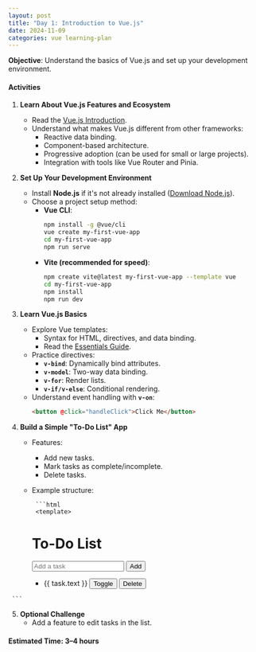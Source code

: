 ```yaml
---
layout: post
title: "Day 1: Introduction to Vue.js"
date: 2024-11-09
categories: vue learning-plan
---
```


**Objective**: Understand the basics of Vue.js and set up your development environment.

#### **Activities**

1.  **Learn About Vue.js Features and Ecosystem**

    - Read the [Vue.js Introduction](https://vuejs.org/guide/introduction.html).
    - Understand what makes Vue.js different from other frameworks:
      - Reactive data binding.
      - Component-based architecture.
      - Progressive adoption (can be used for small or large projects).
      - Integration with tools like Vue Router and Pinia.

2.  **Set Up Your Development Environment**

    - Install **Node.js** if it's not already installed ([Download Node.js](https://nodejs.org/)).
    - Choose a project setup method:
      - **Vue CLI**:
        ```bash
        npm install -g @vue/cli
        vue create my-first-vue-app
        cd my-first-vue-app
        npm run serve
        ```
      - **Vite (recommended for speed)**:
        ```bash
        npm create vite@latest my-first-vue-app --template vue
        cd my-first-vue-app
        npm install
        npm run dev
        ```

3.  **Learn Vue.js Basics**

    - Explore Vue templates:
      - Syntax for HTML, directives, and data binding.
      - Read the [Essentials Guide](https://vuejs.org/guide/essentials/template-syntax.html).
    - Practice directives:
      - **`v-bind`**: Dynamically bind attributes.
      - **`v-model`**: Two-way data binding.
      - **`v-for`**: Render lists.
      - **`v-if/v-else`**: Conditional rendering.
    - Understand event handling with **`v-on`**:
      ```html
      <button @click="handleClick">Click Me</button>
      ```

4.  **Build a Simple "To-Do List" App**

    - Features:
      - Add new tasks.
      - Mark tasks as complete/incomplete.
      - Delete tasks.
    - Example structure:

           ```html
           <template>

        <div>
          <h1>To-Do List</h1>
          <input v-model="newTask" placeholder="Add a task" />
          <button @click="addTask">Add</button>
          <ul>
            <li v-for="(task, index) in tasks" :key="index">
              <span :style="{ textDecoration: task.done ? 'line-through' : 'none' }">
                {{ task.text }}
              </span>
              <button @click="toggleTask(index)">Toggle</button>
              <button @click="deleteTask(index)">Delete</button>
            </li>
          </ul>
        </div>
      </template>

<script>
export default {
  data() {
    return {
      newTask: "",
      tasks: [],
    };
  },
  methods: {
    addTask() {
      if (this.newTask.trim()) {
        this.tasks.push({ text: this.newTask, done: false });
        this.newTask = "";
      }
    },
    toggleTask(index) {
      this.tasks[index].done = !this.tasks[index].done;
    },
    deleteTask(index) {
      this.tasks.splice(index, 1);
    },
  },
};
</script>

     ```

5. **Optional Challenge**
   - Add a feature to edit tasks in the list.

#### **Estimated Time**: 3–4 hours
